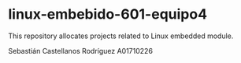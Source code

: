 # linux-embebido-601-equipo4
This repository allocates projects related to Linux embedded module.

Sebastián Castellanos Rodríguez A01710226
